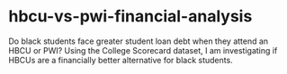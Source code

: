 # hbcu-vs-pwi-financial-analysis
Do black students face greater student loan debt when they attend an HBCU or PWI? Using the College Scorecard dataset, I am investigating if HBCUs are a financially better alternative for black students. 
